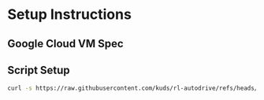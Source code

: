 # Setup Instructions

## Google Cloud VM Spec

## Script Setup
```bash
curl -s https://raw.githubusercontent.com/kuds/rl-autodrive/refs/heads/main/vm_setup.sh | sudo bash
```
